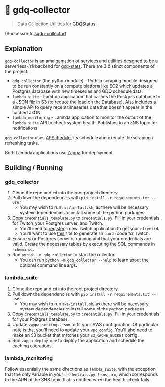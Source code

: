 # :space_invader: gdq-collector
> Data Collection Utilities for [GDQStatus](http://gdqstat.us)

(Successor to [sgdq-collector](https://github.com/bcongdon/sgdq-collector))

## Explanation

`gdq-collector` is an amalgamation of services and utilities designed to be a serverless-*ish* backend for [gdq-stats](https://github.com/bcongdon/gdq-stats). There are 3 distinct components of the project:

* `gdq_collector` (the python module) - Python scraping module designed to be run constantly on a compute platform like EC2 which updates a Postgres database with new timeseries and GDQ schedule data.
* `lambda_suite` - Lambda application that caches the Postgres database to a JSON file in S3 (to reduce the load on the Database). Also includes a simple API to query recent timeseries data that doesn't appear in the cached JSON.
* `lambda_monitoring` - Lambda application to monitor the output of the `lambda_suite` API to check system health. Publishes to an SNS topic for notifications.

`gdq_collector` uses [APScheduler](https://apscheduler.readthedocs.io) its schedule and execute the scraping / refreshing tasks.

Both Lambda applications use [Zappa](https://github.com/Miserlou/Zappa) for deployment.

## Building / Running

### gdq_collector

1. Clone the repo and `cd` into the root project directory.
2. Pull down the dependencies with `pip install -r requirements.txt --user`
    * You may wish to run `aws/install.sh`, as there will be necessary system dependencies to install some of the python packages.
3. Copy `credentials_template.py` to `credentials.py`. Fill in your credentials for Twitch, your Postgres server, and Twitch.
    * You'll need to [register](https://www.twitch.tv/kraken/oauth2/clients/new) a new Twitch application to get your `clientid`.
    * You'll want to use [this](https://twitchapps.com/tmi/) site to generate an `oauth` code for Twitch.
4. Ensure your Postgres server is running and that your credentials are valid. Create the necessary tables by executing the SQL commands in `schema.sql`
5. Run `python -m gdq_collector` to start the collector.
    * You can run `python -m gdq_collector --help` to learn about the optional command line args.

### lambda_suite

1. Clone the repo and `cd` into the root project directory.
2. Pull down the dependencies with `pip install -r requirements.txt --user`
    * You may wish to run `aws/install.sh`, as there will be necessary system dependencies to install some of the python packages.
3. Copy `credentials_template.py` to `credentials.py`. Fill in your credentials for  your Postgres database.
4. Update `zappa_settings.json` to fit your AWS configuration. Of particular note is that you'll need to update your `vpc_config`. You'll also need to make an S3 bucket that matches your `S3_CACHE_BUCKET` config.
5. Run `zappa deploy dev` to deploy the application and schedule the caching operations.

### lambda_monitoring

Follow essentially the same directions as `lambda_suite`, with the exception that the only variable in your `credentials.py` is `sns_arn`, which corresponds to the ARN of the SNS topic that is notified when the health-check fails.
